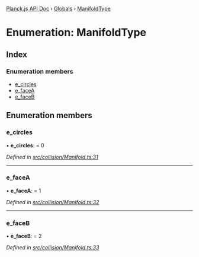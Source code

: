 [Planck.js API Doc](../README.md) › [Globals](../globals.md) › [ManifoldType](manifoldtype.md)

# Enumeration: ManifoldType

## Index

### Enumeration members

* [e_circles](manifoldtype.md#e_circles)
* [e_faceA](manifoldtype.md#e_facea)
* [e_faceB](manifoldtype.md#e_faceb)

## Enumeration members

###  e_circles

• **e_circles**: = 0

*Defined in [src/collision/Manifold.ts:31](https://github.com/shakiba/planck.js/blob/b8c946c/src/collision/Manifold.ts#L31)*

___

###  e_faceA

• **e_faceA**: = 1

*Defined in [src/collision/Manifold.ts:32](https://github.com/shakiba/planck.js/blob/b8c946c/src/collision/Manifold.ts#L32)*

___

###  e_faceB

• **e_faceB**: = 2

*Defined in [src/collision/Manifold.ts:33](https://github.com/shakiba/planck.js/blob/b8c946c/src/collision/Manifold.ts#L33)*
